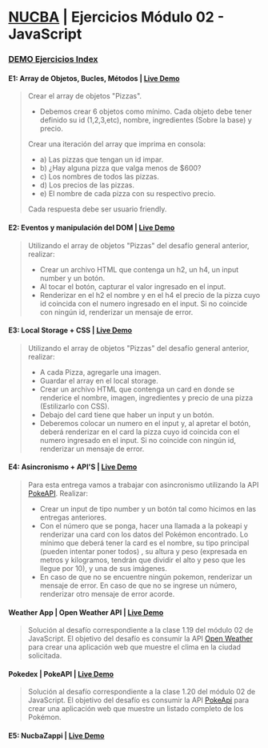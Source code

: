 # [NUCBA](https://nucba.io/codingbootcamp) | Ejercicios Módulo 02 - JavaScript
### [DEMO Ejercicios Index](https://nucba-ejercicios02-js.vercel.app/)
#### E1: Array de Objetos, Bucles, Métodos | [Live Demo](https://github.com/kevinvillabona/NUCBA-Ejercicios02-JS/tree/main/E1)
> Crear el array de objetos "Pizzas".
>- Debemos crear 6 objetos como mínimo. Cada objeto debe tener definido su id (1,2,3,etc), nombre, ingredientes (Sobre la base) y precio. 
>
> Crear una iteración del array que imprima en consola:
>- a) Las pizzas que tengan un id impar.
>- b) ¿Hay alguna pizza que valga menos de $600?
>- c) Los nombres de todos las pizzas.
>- d) Los precios de las pizzas.
>- e) El nombre de cada pizza con su respectivo precio.
>
>Cada respuesta debe ser usuario friendly. 

#### E2: Eventos y manipulación del DOM | [Live Demo](https://nucba-ejercicios02-js.vercel.app/E2/Ejercicio2.html)
> Utilizando el array de objetos "Pizzas" del desafío general anterior, realizar:
>
>- Crear un archivo HTML que contenga un h2, un h4, un input number y un botón. 
>- Al tocar el botón, capturar el valor ingresado en el input.
>- Renderizar en el h2 el nombre y en el h4 el precio de la pizza cuyo id coincida con el numero ingresado en el input. Si no coincide con ningún id, renderizar un mensaje de error.

#### E3: Local Storage + CSS | [Live Demo](https://nucba-ejercicios02-js.vercel.app/E3/Ejercicio3.html)
> Utilizando el array de objetos "Pizzas" del desafío general anterior, realizar: 
>
>- A cada Pizza, agregarle una imagen. 
>- Guardar el array en el local storage. 
>- Crear un archivo HTML que contenga un card en donde se renderice el nombre, imagen, ingredientes y precio de una pizza (Estilizarlo con CSS). 
>- Debajo del card tiene que haber un input y un botón. 
>- Deberemos colocar un numero en el input y, al apretar el botón, deberá renderizar en el card la pizza cuyo id coincida con el numero ingresado en el input. Si no coincide con ningún id, renderizar un mensaje de error.

#### E4: Asincronismo + API'S | [Live Demo](https://nucba-ejercicios02-js.vercel.app/E4/Ejercicio4.html)
> Para esta entrega vamos a trabajar con asincronismo utilizando la API [PokeAPI](https://pokeapi.co/). Realizar:
>
>- Crear un input de tipo number y un botón tal como hicimos en las entregas anteriores.
>- Con el número que se ponga, hacer una llamada a la pokeapi y renderizar una card con los datos del Pokémon encontrado. Lo mínimo que deberá tener la card es el nombre, su tipo principal (pueden intentar poner todos) , su altura y peso (expresada en metros y kilogramos, tendrán que dividir el alto y peso que les llegue por 10), y una de sus imágenes.
>- En caso de que no se encuentre ningún pokemon, renderizar un mensaje de error. En caso de que no se ingrese un número, renderizar otro mensaje de error acorde.

#### Weather App | Open Weather API | [Live Demo](https://nucba-weather-app.vercel.app)
> Solución al desafío correspondiente a la clase 1.19 del módulo 02 de JavaScript. El objetivo del desafío es consumir la API [Open Weather](https://openweathermap.org/) para crear una aplicación web que muestre el clima en la ciudad solicitada.

#### Pokedex | PokeAPI | [Live Demo](https://nucba-pokeapi-js.vercel.app/)
> Solución al desafío correspondiente a la clase 1.20 del módulo 02 de JavaScript. El objetivo del desafío es consumir la API [PokeApi](https://pokeapi.co/docs/v2) para crear una aplicación web que muestre un listado completo de los Pokémon.


#### E5: NucbaZappi | [Live Demo](https://github.com/kevinvillabona)
